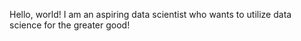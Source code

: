 Hello, world!
I am an aspiring data scientist who wants to utilize data science for the greater good! 
